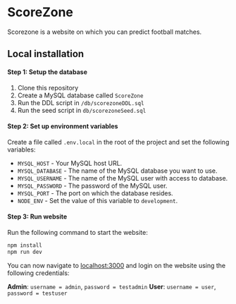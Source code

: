 # ScoreZone

Scorezone is a website on which you can predict football matches.

## Local installation

#### Step 1: Setup the database

1. Clone this repository
2. Create a MySQL database called `ScoreZone`
3. Run the DDL script in `/db/scorezoneDDL.sql`
4. Run the seed script in `db/scorezoneSeed.sql`

#### Step 2: Set up environment variables

Create a file called `.env.local` in the root of the project and set the following variables:

-   `MYSQL_HOST` - Your MySQL host URL.
-   `MYSQL_DATABASE` - The name of the MySQL database you want to use.
-   `MYSQL_USERNAME` - The name of the MySQL user with access to database.
-   `MYSQL_PASSWORD` - The password of the MySQL user.
-   `MYSQL_PORT` - The port on which the database resides.
-   `NODE_ENV` - Set the value of this variable to `development`.

#### Step 3: Run website

Run the following command to start the website:

```bash
npm install
npm run dev
```

You can now navigate to [localhost:3000](localhost:3000) and login on the website using the following credentials:

**Admin**: `username = admin`, `password = testadmin`
**User**: `username = user`, `password = testuser`
